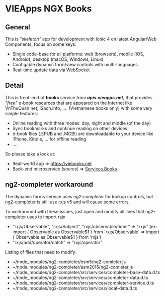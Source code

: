 # VIEApps NGX Books

## General

This is *"skeleton"* app for development with Ionic 4 on latest Angular/Web Components, focus on some keys:

- Single code-base for all platforms: web (browsers), mobile (iOS, Android), desktop (macOS, Windows, Linux)
- Configable dynamic form/view controls with multi-languages
- Real-time update data via WebSocket

## Detail

This is front-end of **books** service from ***apis.vieapps.net***, that provides *"free"* e-book resources that are appeared on the Internet like VnThuQuan.net, iSach.info, .... (Vietnamese books only) with some very simple features:

- Online reading with three modes: day, night and middle (of the day)
- Sync bookmarks and continue reading on other devices
- e-book files (.EPUB and .MOBI) are downloadable to your device like iPhone, Kindle, ... for offline reading
- ....

So please take a look at:
- Real-world app => https://viebooks.net
- Back-end microservice (source) => [Services.Books](https://github.com/vieapps/Services.Books)

## ng2-completer workaround

The dynamic forms service uses *ng2-completer* for lookup controls, but ng2-completer is still use rxjs v5 and will cause some errors.

To workaround with these issues, just open and modify all lines that ng2-completer uses to import rsjx

- "rxjs/Observable", "rxjs/Subject", "rxjs/observable/timer" => "rxjs" (ex: import { Observable as Observable$1 } from 'rxjs/Observable' => import { Observable as Observable$1 } from 'rxjs')
- "rxjs/add/operator/catch" => "rxjs/operator"

Listing of files that need to modify:

- ~/node_modules/ng2-completer/esm5/ng2-comleter.js
- ~/node_modules/ng2-completer/esm2015/ng2-comleter.js
- ~/node_modules/ng2-completer/src/services/completer-base-data.d.ts
- ~/node_modules/ng2-completer/src/services/completer-data.d.ts
- ~/node_modules/ng2-completer/src/services/completer-service.d.ts
- ~/node_modules/ng2-completer/src/services/local-data.d.ts
